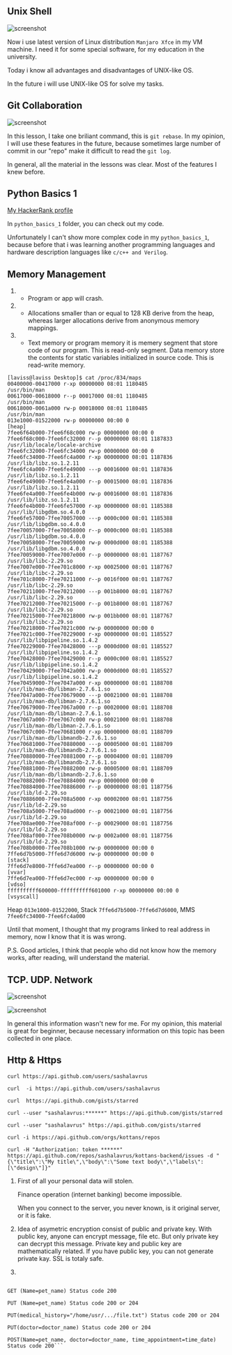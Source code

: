 ## Unix Shell

![screenshot](task_unix_shell/unix_shell.png)

Now i use latest version of Linux distribution ``Manjaro Xfce`` in my VM machine. I need it for some special software, for my education in the university. 

Today i know all advantages and disadvantages of UNIX-like OS.

In the future i will use UNIX-like OS for solve my tasks.


## Git Collaboration

![screenshot](task_git_collaboration/completed.png)


In this lesson, I take one briliant command, this is `` git rebase ``. In my opinion, I will use these features in the future, because sometimes large number of commit in our "repo" make it difficult to read the `` git log ``.

In general, all the material in the lessons was clear. Most of the features I knew before.


## Python Basics 1

[My HackerRank profile](https://www.hackerrank.com/grifin2234) 

In ``python_basics_1`` folder, you can check out my code.


Unfortunately I can't show more complex code in my ``python_basics_1``, because before that i was learning another programming languages and hardware description languages like ``c/c++ and Verilog``.


## Memory Management

1. - Program or app will crash.
2. - Allocations smaller than or equal to 128 KB derive from the heap, whereas larger allocations derive from anonymous memory mappings. 
3. - Text memory or program memory it is memery segment that store code of our program. This is read-only segment.  Data memory store the contents for static variables initialized in source code. This is read-write memory.

```
[laviss@laviss Desktop]$ cat /proc/834/maps
00400000-00417000 r-xp 00000000 08:01 1180485                            /usr/bin/man
00617000-00618000 r--p 00017000 08:01 1180485                            /usr/bin/man
00618000-0061a000 rw-p 00018000 08:01 1180485                            /usr/bin/man
013e1000-01522000 rw-p 00000000 00:00 0                                  [heap]
7fee6f64b000-7fee6f68c000 rw-p 00000000 00:00 0 
7fee6f68c000-7fee6fc32000 r--p 00000000 08:01 1187833                    /usr/lib/locale/locale-archive
7fee6fc32000-7fee6fc34000 rw-p 00000000 00:00 0 
7fee6fc34000-7fee6fc4a000 r-xp 00000000 08:01 1187836                    /usr/lib/libz.so.1.2.11
7fee6fc4a000-7fee6fe49000 ---p 00016000 08:01 1187836                    /usr/lib/libz.so.1.2.11
7fee6fe49000-7fee6fe4a000 r--p 00015000 08:01 1187836                    /usr/lib/libz.so.1.2.11
7fee6fe4a000-7fee6fe4b000 rw-p 00016000 08:01 1187836                    /usr/lib/libz.so.1.2.11
7fee6fe4b000-7fee6fe57000 r-xp 00000000 08:01 1185388                    /usr/lib/libgdbm.so.4.0.0
7fee6fe57000-7fee70057000 ---p 0000c000 08:01 1185388                    /usr/lib/libgdbm.so.4.0.0
7fee70057000-7fee70058000 r--p 0000c000 08:01 1185388                    /usr/lib/libgdbm.so.4.0.0
7fee70058000-7fee70059000 rw-p 0000d000 08:01 1185388                    /usr/lib/libgdbm.so.4.0.0
7fee70059000-7fee7007e000 r--p 00000000 08:01 1187767                    /usr/lib/libc-2.29.so
7fee7007e000-7fee701c8000 r-xp 00025000 08:01 1187767                    /usr/lib/libc-2.29.so
7fee701c8000-7fee70211000 r--p 0016f000 08:01 1187767                    /usr/lib/libc-2.29.so
7fee70211000-7fee70212000 ---p 001b8000 08:01 1187767                    /usr/lib/libc-2.29.so
7fee70212000-7fee70215000 r--p 001b8000 08:01 1187767                    /usr/lib/libc-2.29.so
7fee70215000-7fee70218000 rw-p 001bb000 08:01 1187767                    /usr/lib/libc-2.29.so
7fee70218000-7fee7021c000 rw-p 00000000 00:00 0 
7fee7021c000-7fee70229000 r-xp 00000000 08:01 1185527                    /usr/lib/libpipeline.so.1.4.2
7fee70229000-7fee70428000 ---p 0000d000 08:01 1185527                    /usr/lib/libpipeline.so.1.4.2
7fee70428000-7fee70429000 r--p 0000c000 08:01 1185527                    /usr/lib/libpipeline.so.1.4.2
7fee70429000-7fee7042a000 rw-p 0000d000 08:01 1185527                    /usr/lib/libpipeline.so.1.4.2
7fee70459000-7fee7047a000 r-xp 00000000 08:01 1188708                    /usr/lib/man-db/libman-2.7.6.1.so
7fee7047a000-7fee70679000 ---p 00021000 08:01 1188708                    /usr/lib/man-db/libman-2.7.6.1.so
7fee70679000-7fee7067a000 r--p 00020000 08:01 1188708                    /usr/lib/man-db/libman-2.7.6.1.so
7fee7067a000-7fee7067c000 rw-p 00021000 08:01 1188708                    /usr/lib/man-db/libman-2.7.6.1.so
7fee7067c000-7fee70681000 r-xp 00000000 08:01 1188709                    /usr/lib/man-db/libmandb-2.7.6.1.so
7fee70681000-7fee70880000 ---p 00005000 08:01 1188709                    /usr/lib/man-db/libmandb-2.7.6.1.so
7fee70880000-7fee70881000 r--p 00004000 08:01 1188709                    /usr/lib/man-db/libmandb-2.7.6.1.so
7fee70881000-7fee70882000 rw-p 00005000 08:01 1188709                    /usr/lib/man-db/libmandb-2.7.6.1.so
7fee70882000-7fee70884000 rw-p 00000000 00:00 0 
7fee70884000-7fee70886000 r--p 00000000 08:01 1187756                    /usr/lib/ld-2.29.so
7fee70886000-7fee708a5000 r-xp 00002000 08:01 1187756                    /usr/lib/ld-2.29.so
7fee708a5000-7fee708ad000 r--p 00021000 08:01 1187756                    /usr/lib/ld-2.29.so
7fee708ae000-7fee708af000 r--p 00029000 08:01 1187756                    /usr/lib/ld-2.29.so
7fee708af000-7fee708b0000 rw-p 0002a000 08:01 1187756                    /usr/lib/ld-2.29.so
7fee708b0000-7fee708b1000 rw-p 00000000 00:00 0 
7ffe6d7b5000-7ffe6d7d6000 rw-p 00000000 00:00 0                          [stack]
7ffe6d7e8000-7ffe6d7ea000 r--p 00000000 00:00 0                          [vvar]
7ffe6d7ea000-7ffe6d7ec000 r-xp 00000000 00:00 0                          [vdso]
ffffffffff600000-ffffffffff601000 r-xp 00000000 00:00 0                  [vsyscall]
```

Heap ```013e1000-01522000```, Stack ```7ffe6d7b5000-7ffe6d7d6000```, MMS ```7fee6fc34000-7fee6fc4a000```

Until that moment, I thought that my programs linked to real address in memory, now I know that it is was wrong. 

P.S. Good articles, I think that people who did not know how the memory works, after reading, will  understand the material.

## TCP. UDP. Network

![screenshot](task_networks/101.png)


![screenshot](task_networks/udacity.png)

In general this information wasn't new for me. For my opinion, this material is great for beginner, because necessary information on this topic has been collected in one place.

## Http & Https

```curl https://api.github.com/users/sashalavrus``` 

```curl  -i https://api.github.com/users/sashalavrus```

```curl  https://api.github.com/gists/starred```

```curl --user "sashalavrus:******" https://api.github.com/gists/starred```

```curl --user "sashalavrus" https://api.github.com/gists/starred```

```curl -i https://api.github.com/orgs/kottans/repos```

```curl -H "Authorization: token ******" https://api.github.com/repos/sashalavrus/kottans-backend/issues -d "{\"title\":\"My title\",\"body\":\"Some text body\",\"labels\":[\"design\"]}"```

1. First of all your personal data will stolen. 

   Finance operation (internet banking)  become impossible.

   When you connect to the server, you never known, is it original server, or it is fake.

2. Idea of asymetric encryption consist of public and private key. With public key, anyone can encrypt message, file etc. But only private key can decrypt this message. Private key and public key are mathematically related. If you have public key, you can not generate private kay. SSL is totaly safe.
	
3. 

   ```POST (Name=pet_name, age=pet_age, breed=pet_breed, owner_name=pet_owner_name, megical_history = "/home/usr/.../file.txt", doctor=Null) Staus code 204
   
   GET (Name=pet_name) Status code 200
	
   PUT (Name=pet_name) Status code 200 or 204

   PUT(medical_history="/home/usr/.../file.txt") Status code 200 or 204

   PUT(doctor=doctor_name) Status code 200 or 204

   POST(Name=pet_name, doctor=doctor_name, time_appointment=time_date) Status code 200```
